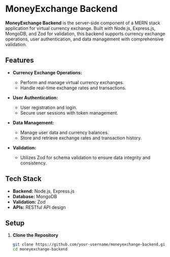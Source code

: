 # MoneyExchange Backend

**MoneyExchange Backend** is the server-side component of a MERN stack application for virtual currency exchange. Built with Node.js, Express.js, MongoDB, and Zod for validation, this backend supports currency exchange operations, user authentication, and data management with comprehensive validation.

## Features

- **Currency Exchange Operations:**
  - Perform and manage virtual currency exchanges.
  - Handle real-time exchange rates and transactions.

- **User Authentication:**
  - User registration and login.
  - Secure user sessions with token management.

- **Data Management:**
  - Manage user data and currency balances.
  - Store and retrieve exchange rates and transaction history.

- **Validation:**
  - Utilizes Zod for schema validation to ensure data integrity and consistency.

## Tech Stack

- **Backend:** Node.js, Express.js
- **Database:** MongoDB
- **Validation:** Zod
- **APIs:** RESTful API design

## Setup

1. **Clone the Repository**

   ```bash
   git clone https://github.com/your-username/moneyexchange-backend.git
   cd moneyexchange-backend
